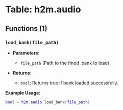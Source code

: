 # Table: h2m.audio

## Functions (1)

### `load_bank(file_path)`

- **Parameters:**
  - `file_path` (Path to the fmod .bank to load)

- **Returns:**
  - `bool`: Returns true if bank loaded successfully.

**Example Usage:**
```lua
bool = h2m.audio.load_bank(file_path)
```


